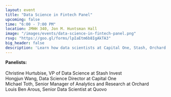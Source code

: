 ```yaml
---
layout: event
title: "Data Science in Fintech Panel"
upcoming: false
time: "6:00 - 7:00 PM"
location: JMHH 340, Jon M. Huntsman Hall
image: "/images/events/data-science-in-fintech-panel.png"
rsvp: "https://goo.gl/forms/lpIaEtm6b8IgAkTA3"
big_header: false
description: 'Learn how data scientists at Capital One, Stash, Orchard and Quovo are using analytics and machine learning within the FinTech industry. Co-hosted by Wharton Analytics Club, Wharton FinTech, and the Penn Data Science Group.'
---
```


<b>Panelists:</b><br/><br/>
Christine Hurtubise, VP of Data Science at Stash Invest<br/>
Hongjun Wang, Data Science Director at Capital One<br/>
Michael Toth, Senior Manager of Analytics and Research at Orchard<br/>
Louis Ben Arous, Senior Data Scientist at Quovo

